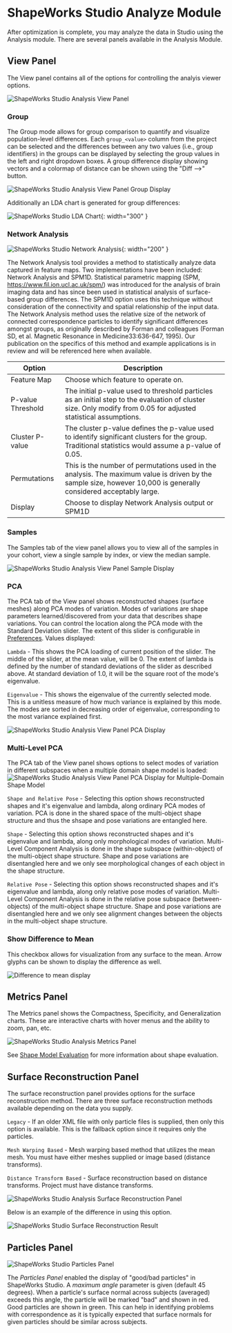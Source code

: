 # ShapeWorks Studio Analyze Module

After optimization is complete, you may analyze the data in Studio using the Analysis module.  There are several panels available in the Analysis Module.

## View Panel

The View panel contains all of the options for controlling the analyis viewer options.

![ShapeWorks Studio Analysis View Panel](../img/studio/studio_analyze_view.png)

### Group

The Group mode allows for group comparison to quantify and visualize population-level differences.  Each `group_<value>` column from the project can be selected and the differences between any two values (i.e., group identifiers) in the groups can be displayed by selecting the group values in the left and right dropdown boxes.  A group difference display showing vectors and a colormap of distance can be shown using the "Diff -->" button.

![ShapeWorks Studio Analysis View Panel Group Display](../img/studio/studio_analyze_view_group.png)

Additionally an LDA chart is generated for group differences:

![ShapeWorks Studio LDA Chart](../img/studio/studio_lda.png){: width="300" }

### Network Analysis

![ShapeWorks Studio Network Analysis](../img/studio/studio_network_analysis.png){: width="200" }

The Network Analysis tool provides a method to statistically analyze data captured in feature maps. Two implementations have been included: Network Analysis and SPM1D. Statistical parametric mapping (SPM, https://www.fil.ion.ucl.ac.uk/spm/) was introduced for the analysis of brain imaging data and has since been used in statistical analysis of surface-based group differences. The SPM1D option uses this technique without consideration of the connectivity and spatial relationship of the input data. The Network Analysis method uses the relative size of the network of connected correspondence particles to identify significant differences amongst groups, as originally described by Forman and colleagues (Forman SD, et al. Magnetic Resonance in Medicine33:636-647, 1995). Our publication on the specifics of this method and example applications is in review and will be referenced here when available.

| Option            | Description                                                                                                                                                      |
|-------------------|------------------------------------------------------------------------------------------------------------------------------------------------------------------|
| Feature Map       | Choose which feature to operate on.                                                                                                                              |
| P-value Threshold | The initial p-value used to threshold particles as an initial step to the evaluation of cluster size. Only modify from 0.05 for adjusted statistical assumptions.|
| Cluster P-value   | The cluster p-value defines the p-value used to identify significant clusters for the group. Traditional statistics would assume a p-value of 0.05.              |
| Permutations      | This is the number of permutations used in the analysis. The maximum value is driven by the sample size, however 10,000 is generally considered acceptably large.|
| Display           | Choose to display Network Analysis output or SPM1D                                                                                                               |



### Samples

The Samples tab of the view panel allows you to view all of the samples in your cohort, view a single sample by index, or view the median sample.

![ShapeWorks Studio Analysis View Panel Sample Display](../img/studio/studio_analyze_view_samples.png)

### PCA

The PCA tab of the View panel shows reconstructed shapes (surface meshes) along PCA modes of variation. Modes of variations are shape parameters learned/discovered from your data that describes shape variations. You can control the location along the PCA mode with the Standard Deviation slider.  The extent of this slider is configurable in [Preferences](#preferences).  Values displayed:

`Lambda` - This shows the PCA loading of current position of the slider.  The middle of the slider, at the mean value, will be 0.  The extent of lambda is defined by the number of standard deviations of the slider as described above.  At standard deviation of 1.0, it will be the square root of the mode's eigenvalue.

`Eigenvalue` - This shows the eigenvalue of the currently selected mode.  This is a unitless measure of how much variance is explained by this mode.  The modes are sorted in decreasing order of eigenvalue, corresponding to the most variance explained first.

![ShapeWorks Studio Analysis View Panel PCA Display](../img/studio/studio_analyze_view_pca.png)

### Multi-Level PCA

The PCA tab of the View panel shows options to select modes of variation in different subspaces when a multiple domain shape model is loaded:
![ShapeWorks Studio Analysis View Panel PCA Display for Multiple-Domain Shape Model](../img/studio/studio_analyze_view_pca_multiple_domain.png)

`Shape and Relative Pose` - Selecting this option shows reconstructed shapes and it's eigenvalue and lambda, along ordinary PCA modes of variation. PCA is done in the shared space of the multi-object shape structure and thus  the shsape and pose variations are entangled here.

`Shape` - Selecting this option shows reconstructed shapes and it's eigenvalue and lambda, along only morphological modes of variation. Multi-Level Component Analysis is done in the shape subspace (within-object) of the multi-object shape structure. Shape and pose variations are disentangled here and we only see morphological changes of each object in the shape structure.

`Relative Pose` - Selecting this option shows reconstructed shapes and it's eigenvalue and lambda, along only relative pose modes of variation. Multi-Level Component Analysis is done in the relative pose subspace (between-objects) of the multi-object shape structure. Shape and pose variations are disentangled here and we only see alignment changes between the objects in the multi-object shape structure.

### Show Difference to Mean

This checkbox allows for visualization from any surface to the mean.  Arrow glyphs can be shown to display the difference as well.

![Difference to mean display](../img/studio/studio_difference_to_mean.png)

## Metrics Panel

The Metrics panel shows the Compactness, Specificity, and Generalization charts.  These are interactive charts with hover menus and the ability to zoom, pan, etc.

![ShapeWorks Studio Analysis Metrics Panel](../img/studio/studio_analyze_metrics.png)

See [Shape Model Evaluation](../new/ssm-eval.md) for more information about shape evaluation.

## Surface Reconstruction Panel

The surface reconstruction panel provides options for the surface reconstruction method.  There are three surface reconstruction methods available depending on the data you supply.

`Legacy` - If an older XML file with only particle files is supplied, then only this option is available.  This is the fallback option since it requires only the particles.

`Mesh Warping Based` - Mesh warping based method that utilizes the mean mesh.  You must have either meshes supplied or image based (distance transforms).

`Distance Transform Based` - Surface reconstruction based on distance transforms.  Project must have distance transforms.

![ShapeWorks Studio Analysis Surface Reconstruction Panel](../img/studio/studio_analyze_surface_reconstruction.png)

Below is an example of the difference in using this option.

![ShapeWorks Studio Surface Reconstruction Result](../img/studio/studio_analyze_surface_reconstruction_result.png)

## Particles Panel ##

![ShapeWorks Studio Particles Panel](../img/studio/studio_good_bad.png)

The *Particles Panel* enabled the display of "good/bad particles" in ShapeWorks Studio.  A *maximum angle* parameter is given (default 45 degrees).  When a particle's surface normal across subjects (averaged) exceeds this angle, the particle will be marked "bad" and shown in red.  Good particles are shown in green.  This can help in identifying problems with correspondence as it is typically expected that surface normals for given particles should be similar across subjects.